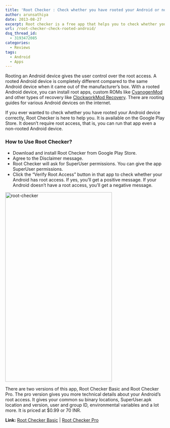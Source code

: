 ```yaml
---
title: 'Root Checker : Check whether you have rooted your Android or not'
author: arunsathiya
date: 2013-08-27
excerpt: Root checker is a free app that helps you to check whether you have rooted your Android device or not. The pro version gives more technical details.
url: /root-checker-check-rooted-android/
dsq_thread_id:
  - 3193472085
categories:
  - Reviews
tags:
  - Android
  - Apps
---
```

Rooting an Android device gives the user control over the root access. A rooted Android device is completely different compared to the same Android device when it came out of the manufacturer&#8217;s box. With a rooted Android device, you can install root apps, custom ROMs like [CyanogenMod][1] and other types of recovery like [ClockworkMod Recovery][2]. There are rooting guides for various Android devices on the internet.

If you ever wanted to check whether you have rooted your Android device correctly, Root Checker is here to help you. It is available on the Google Play Store. It doesn&#8217;t require root access, that is, you can run that app even a non-rooted Android device.

### How to Use Root Checker?

  * Download and install Root Checker from Google Play Store.
  * Agree to the Disclaimer message.
  * Root Checker will ask for SuperUser permissions. You can give the app SuperUser permissions.
  * Click the &#8220;Verify Root Access&#8221; button in that app to check whether your Android has root access. If yes, you&#8217;ll get a positive message. If your Android doesn&#8217;t have a root access, you&#8217;ll get a negative message.

[<img class="aligncenter size-medium wp-image-77211" alt="root-checker" src="http://cdn.devilsworkshop.org/files/2013/08/root-checker-337x600.png" width="337" height="600" />][3]

There are two versions of this app, Root Checker Basic and Root Checker Pro. The pro version gives you more technical details about your Android&#8217;s root access. It gives your common su binary locations, SuperUser.apk location and version, user and group ID, environmental variables and a lot more. It is priced at $0.99 or 70 INR.

**Link:** <a href="https://play.google.com/store/apps/details?id=com.joeykrim.rootcheck&hl=en" onclick="_gaq.push(['_trackEvent', 'outbound-article', 'https://play.google.com/store/apps/details?id=com.joeykrim.rootcheck&hl=en', 'Root Checker Basic']);" title="Root Checker Basic">Root Checker Basic</a> | <a href="https://play.google.com/store/apps/details?id=com.joeykrim.rootcheckp&hl=en" onclick="_gaq.push(['_trackEvent', 'outbound-article', 'https://play.google.com/store/apps/details?id=com.joeykrim.rootcheckp&hl=en', 'Root Checker Pro']);" title="Root Checker Pro">Root Checker Pro</a>

 [1]: http://devilsworkshop.org/reviews/cyanogenmod-10-1-review-better-than-vanilla-android/71486/ "Cyanogenmod 10.1 - Review"
 [2]: http://devilsworkshop.org/tips/install-clockworkmod-recovery-android-minutes/74703/ "How To Install ClockworkMod Recovery on Your Android in Minutes"
 [3]: http://cdn.devilsworkshop.org/files/2013/08/root-checker.png
